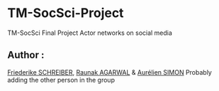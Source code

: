 # TM-SocSci-Project

TM-SocSci Final Project
Actor networks on social media



## Author : 
[Friederike SCHREIBER](https://github.com/FriederikeSch), [Raunak AGARWAL](https://github.com/raunak-agarwal) & [Aurélien SIMON](https://github.com/Owrel)
Probably adding the other person in the group
